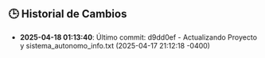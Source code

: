 ## 🕒 Historial de Cambios
- **2025-04-18 01:13:40**: Último commit: d9dd0ef - Actualizando Proyecto y sistema_autonomo_info.txt (2025-04-17 21:12:18 -0400)
